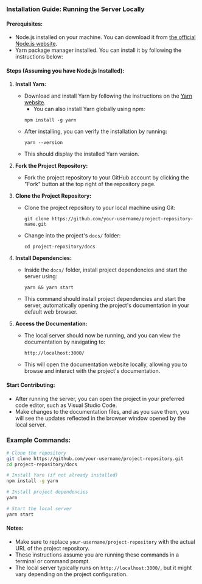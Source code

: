 

### Installation Guide: Running the Server Locally

#### Prerequisites:
- Node.js installed on your machine. You can download it from [the official Node.js website](https://nodejs.org/).
- Yarn package manager installed. You can install it by following the instructions below:

#### Steps (Assuming you have Node.js Installed):
1. **Install Yarn:**
   - Download and install Yarn by following the instructions on the [Yarn website](https://classic.yarnpkg.com/lang/en/docs/install/).
     - You can also install Yarn globally using npm:
     ```
     npm install -g yarn
     ```
   - After installing, you can verify the installation by running:
     ```
     yarn --version
     ```
   - This should display the installed Yarn version.

2. **Fork the Project Repository:**
   - Fork the project repository to your GitHub account by clicking the "Fork" button at the top right of the repository page.


3. **Clone the Project Repository:**
   - Clone the project repository to your local machine using Git:
     ```
     git clone https://github.com/your-username/project-repository-name.git
     ```
   - Change into the project's `docs/` folder:
     ```
     cd project-repository/docs
     ```

4. **Install Dependencies:**
   - Inside the `docs/` folder, install project dependencies and start the server using:
     ```
     yarn && yarn start
     ```
   - This command should install project dependencies and start the server, automatically opening the project's documentation in your default web browser.

5. **Access the Documentation:**
   - The local server should now be running, and you can view the documentation by navigating to:
     ```
     http://localhost:3000/
     ```
   - This will open the documentation website locally, allowing you to browse and interact with the project's documentation.


 #### Start Contributing:
- After running the server, you can open the project in your preferred code editor, such as Visual Studio Code.
- Make changes to the documentation files, and as you save them, you will see the updates reflected in the browser window opened by the local server.



### Example Commands:
```bash
# Clone the repository
git clone https://github.com/your-username/project-repository.git
cd project-repository/docs

# Install Yarn (if not already installed)
npm install -g yarn

# Install project dependencies
yarn

# Start the local server
yarn start
```

#### Notes:
- Make sure to replace `your-username/project-repository` with the actual URL of the project repository.
- These instructions assume you are running these commands in a terminal or command prompt.
- The local server typically runs on `http://localhost:3000/`, but it might vary depending on the project configuration.

